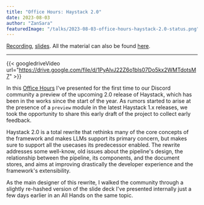 ```yaml
---
title: "Office Hours: Haystack 2.0"
date: 2023-08-03
author: "ZanSara"
featuredImage: "/talks/2023-08-03-office-hours-haystack-2.0-status.png"
---
```


[Recording](https://drive.google.com/file/d/1PyAlvJ22Z6o1bls07Do5kx2WMTdotsM7/view?usp=drive_link), [slides](https://drive.google.com/file/d/1QFNisUk2HzwRL_27bpr338maxLvDBr9D/preview). All the material can also be found [here](https://drive.google.com/drive/folders/1zmXwxsSgqDgvYf2ptjHocdtzOroqaudw?usp=drive_link).

---

{{< googledriveVideo url="https://drive.google.com/file/d/1PyAlvJ22Z6o1bls07Do5kx2WMTdotsM7" >}}

In this [Office Hours](https://discord.com/invite/VBpFzsgRVF) I've presented for the first time to our Discord community a preview of the upcoming 2.0 release of Haystack, which has been in the works since the start of the year. As rumors started to arise at the presence of a `preview` module in the latest Haystack 1.x releases, we took the opportunity to share this early draft of the project to collect early feedback.

Haystack 2.0 is a total rewrite that rethinks many of the core concepts of the framework and makes LLMs support its primary concern, but makes sure to support all the usecases its predecessor enabled. The rewrite addresses some well-know, old issues about the pipeline's design, the relationship between the pipeline, its components, and the document stores, and aims at improving drastically the developer experience and the framework's extensibility.

As the main designer of this rewrite, I walked the community through a slightly re-hashed version of the slide deck I've presented internally just a few days earlier in an All Hands on the same topic.
